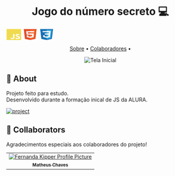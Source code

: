 [PROJECT__BADGE]: https://img.shields.io/badge/📱Visit_this_project-000?style=for-the-badge&logo=project
[PROJECT__URL]: https://jogo-self-kappa-11.vercel.app/

<h1 align="center" style="font-weight: bold;">Jogo do número secreto 💻</h1>
<div imgs display="inline-block">
    <img align="center" alt="Js" height="30" width="40" src="https://raw.githubusercontent.com/devicons/devicon/master/icons/javascript/javascript-plain.svg">
    <img align="center" alt="HTML" height="30" width="40" src="https://raw.githubusercontent.com/devicons/devicon/master/icons/html5/html5-original.svg">
    <img align="center" alt="CSS" height="30" width="40" src="https://raw.githubusercontent.com/devicons/devicon/master/icons/css3/css3-original.svg">
</div>

<p align="center">
    <a href="#about">Sobre</a> • 
    <a href="#colab">Colaboradores</a> •
</p>

<p align="center">
    <img src="img/Jogo do Número Secreto.png" alt="Tela Inicial" width="400px">
</p>

<h2 id="started">📌 About</h2>

Projeto feito para estudo.<br>
Desenvolvido durante a formação inical de JS da ALURA.

[![project][PROJECT__BADGE]][PROJECT__URL]
<h2 id="colab">🤝 Collaborators</h2>
Agradecimentos especiais aos colaboradores do projeto!
<table>
  <tr>
    <td align="center">
      <a href="#">
        <img src="https://avatars.githubusercontent.com/u/88739142?v=4" width="100px;" alt="Fernanda Kipper Profile Picture"/><br>
        <sub>
          <b>Matheus Chaves</b>
        </sub>
      </a>
    </td>
  </tr>
</table>
